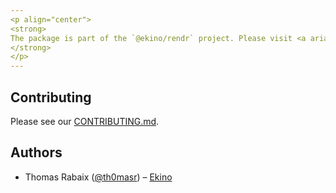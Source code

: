 ```yaml
---
<p align="center">
<strong>
The package is part of the `@ekino/rendr` project. Please visit <a aria-label=rendr learn" href="https://github.com/ekino/rendr">https://github.com/ekino/rendr</a> to get started with rendr.
</strong>
</p>
---
```


## Contributing

Please see our [CONTRIBUTING.md](https://github.com/ekino/rendr/CONTRIBUTING.md).

## Authors

- Thomas Rabaix ([@th0masr](https://twitter.com/th0masr)) – [Ekino](https://ekino.com)
